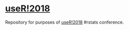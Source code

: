 # [useR!2018](https://user2018.r-project.org/)

Repository for purposes of [useR!2018](https://user2018.r-project.org/) #rstats conference.
